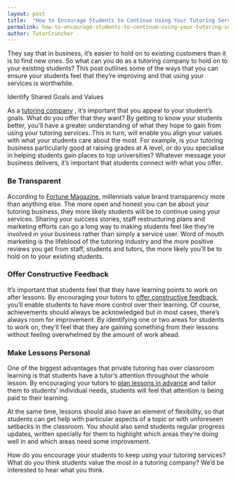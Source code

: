```yaml
---
layout: post
title:  "How to Encourage Students to Continue Using Your Tutoring Services?"
permalink: how-to-encourage-students-to-continue-using-your-tutoring-services
author: TutorCruncher
---
```

They say that in business, it’s easier to hold on to existing customers than
it is to find new ones.  So what can you do as a tutoring company to hold on
to your existing students? This post outlines some of the ways that you can
ensure  your  students  feel that they’re improving and that using your
services is worthwhile.

Identify Shared Goals and Values

As a  [tutoring company](http://www.tutorcruncher.com/tutor-agencies/) ,
it’s important that you appeal to your student’s goals. What do you offer that
they want? By getting to know your students better, you’ll have a greater
understanding of what they hope to gain from using your tutoring services.
This in turn, will enable you align your values with what your students care
about the most. For example, is your tutoring business particularly good at
raising grades at A level, or do you specialise in helping students gain
places to top universities? Whatever message your business delivers, it’s
important that students connect with what you offer.

### Be Transparent

According to  [Fortune Magazine](http://fortune.com/2015/07/15/millennials/), 
millennials value brand
transparency more than anything else.  The more open and honest you can be
about your tutoring business, they more likely students will be to continue
using your services. Sharing your success stories, staff restructuring plans
and marketing efforts can go a long way to making students feel like they’re
involved in your business rather than simply a service user. Word of mouth
marketing is the lifeblood of the tutoring industry and the more positive
reviews you get from staff, students and tutors, the more likely you’ll be to
hold on to your existing students.

### Offer Constructive Feedback

It’s important that students feel that they have learning points to work on
after lessons. By encouraging your tutors to [offer constructive feedback](/features/scheduling#lesson-reports),
you’ll enable students to have more control over their learning. Of course,
achievements should always be acknowledged but in most cases, there’s always
room for improvement. By identifying one or two areas for students to work on,
they’ll feel that they are gaining something from their lessons without
feeling overwhelmed by the amount of work ahead.

### Make  Lessons Personal

One of the biggest advantages that private tutoring has over classroom
learning is that students have a tutor’s attention throughout the whole
lesson. By encouraging your tutors to
[plan lessons in advance](http://www.tutorcruncher.com/tutor-scheduling-software/)
and tailor them to
students’ individual needs, students will feel that attention is being paid to
their learning.

At the same time, lessons should also have an element of flexibility, so that
students can get help with particular aspects of a topic or with unforeseen
setbacks in the classroom. You should also send students regular progress
updates, written specially for them to highlight which areas they’re
doing  well in and which areas need some improvement.

How do you encourage your students to keep using your tutoring services? What
do you think students value the most in a tutoring company? We’d be interested
to hear what you think.
